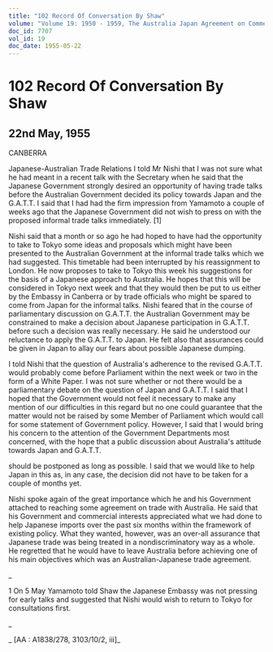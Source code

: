 ```yaml
---
title: "102 Record Of Conversation By Shaw"
volume: "Volume 19: 1950 - 1959, The Australia Japan Agreement on Commerce"
doc_id: 7707
vol_id: 19
doc_date: 1955-05-22
---
```


# 102 Record Of Conversation By Shaw

## 22nd May, 1955

CANBERRA

Japanese-Australian Trade Relations I told Mr Nishi that I was not sure what he had meant in a recent talk with the Secretary when he said that the Japanese Government strongly desired an opportunity of having trade talks before the Australian Government decided its policy towards Japan and the G.A.T.T. I said that I had had the firm impression from Yamamoto a couple of weeks ago that the Japanese Government did not wish to press on with the proposed informal trade talks immediately. [1]

Nishi said that a month or so ago he had hoped to have had the opportunity to take to Tokyo some ideas and proposals which might have been presented to the Australian Government at the informal trade talks which we had suggested. This timetable had been interrupted by his reassignment to London. He now proposes to take to Tokyo this week his suggestions for the basis of a Japanese approach to Australia. He hopes that this will be considered in Tokyo next week and that they would then be put to us either by the Embassy in Canberra or by trade officials who might be spared to come from Japan for the informal talks. Nishi feared that in the course of parliamentary discussion on G.A.T.T. the Australian Government may be constrained to make a decision about Japanese participation in G.A.T.T. before such a decision was really necessary. He said he understood our reluctance to apply the G.A.T.T. to Japan. He felt also that assurances could be given in Japan to allay our fears about possible Japanese dumping.

I told Nishi that the question of Australia's adherence to the revised G.A.T.T. would probably come before Parliament within the next week or two in the form of a White Paper. I was not sure whether or not there would be a parliamentary debate on the question of Japan and G.A.T.T. I said that I hoped that the Government would not feel it necessary to make any mention of our difficulties in this regard but no one could guarantee that the matter would not be raised by some Member of Parliament which would call for some statement of Government policy. However, I said that I would bring his concern to the attention of the Government Departments most concerned, with the hope that a public discussion about Australia's attitude towards Japan and G.A.T.T.

should be postponed as long as possible. I said that we would like to help Japan in this as, in any case, the decision did not have to be taken for a couple of months yet.

Nishi spoke again of the great importance which he and his Government attached to reaching some agreement on trade with Australia. He said that his Government and commercial interests appreciated what we had done to help Japanese imports over the past six months within the framework of existing policy. What they wanted, however, was an over-all assurance that Japanese trade was being treated in a nondiscriminatory way as a whole. He regretted that he would have to leave Australia before achieving one of his main objectives which was an Australian-Japanese trade agreement.

_

1 On 5 May Yamamoto told Shaw the Japanese Embassy was not pressing for early talks and suggested that Nishi would wish to return to Tokyo for consultations first.

_

_ [AA : A1838/278, 3103/10/2, iii]_
